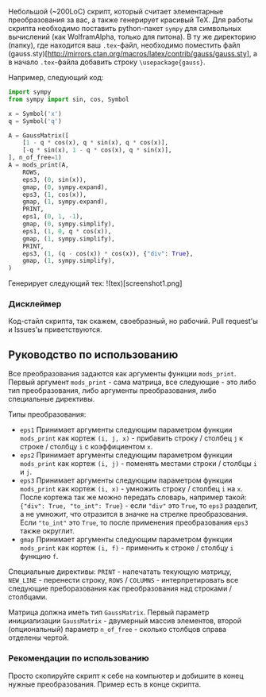 Небольшой (~200LoC) скрипт, который считает элементарные преобразования за вас, а также генерирует красивый TeX. Для работы скрипта необходимо поставить python-пакет `sympy` для символьных вычислений (как WolframAlpha, только для питона). В ту же директорию (папку), где находится ваш `.tex`-файл, необходимо поместить файл (gauss.sty)[http://mirrors.ctan.org/macros/latex/contrib/gauss/gauss.sty], а в начало `.tex`-файла добавить строку `\usepackage{gauss}`.

Например, следующий код:
```python
import sympy
from sympy import sin, cos, Symbol

x = Symbol('x')
q = Symbol('q')

A = GaussMatrix([
    [1 - q * cos(x), q * sin(x), q * cos(x)],
    [-q * sin(x), 1 - q * cos(x), q * sin(x)],
], n_of_free=1)
A = mods_print(A,
    ROWS,
    eps3, (0, sin(x)),
    gmap, (0, sympy.expand),
    eps3, (1, cos(x)),
    gmap, (1, sympy.expand),
    PRINT,
    eps1, (0, 1, -1),
    gmap, (0, sympy.simplify),
    eps1, (1, 0, q * cos(x)),
    gmap, (1, sympy.simplify),
    PRINT,
    eps3, (1, (q - cos(x)) * cos(x)), {"div": True},
    gmap, (1, sympy.simplify),
)
```
Генерирует следующий тех:
!(tex)[screenshot1.png]

### Дисклеймер
Код-стайл скрипта, так скажем, своебразный, но рабочий. Pull request'ы и Issues'ы приветствуются.

## Руководство по использованию

Все преобразования задаются как аргументы функции `mods_print`. Первый аргумент `mods_print` - сама матрица, все следующие - это либо тип преобразования, либо аргументы преобразования, либо специальные директивы.

Типы преобразования:
- `eps1`
  Принимает аргументы следующим параметром функции `mods_print` как кортеж `(i, j, x)` - прибавить строку / столбец `j` к строке / столбцу `i` с коэффициентом `x`.
- `eps2`
  Принимает аргументы следующим параметром функции `mods_print` как кортеж `(i, j)` - поменять местами строки / столбцы `i` и `j`.
- `eps3`
  Принимает аргументы следующим параметром функции `mods_print` как кортеж `(i, x)` - умножить строку / столбец `i` на `x`. После кортежа так же можно передать словарь, например такой: `{"div": True, "to_int": True}` - если `"div"` это `True`, то `eps3` разделит, а не умножит, что отразится в значке на стрелке преобразования. Если `"to_int"` это `True`, то после применения преобразования `eps3` также округлит.
- `gmap`
  Принимает аргументы следующим параметром функции `mods_print` как кортеж `(i, f)` - применить к строке / столбцу `i` функцию `f`.

Специальные директивы: `PRINT` - напечатать текующую матрицу, `NEW_LINE` - перенести строку, `ROWS` / `COLUMNS` - интерпретировать все следующие преборазования как преобразования над строками / столбцами.

Матрица должна иметь тип `GaussMatrix`. Первый параметр инициализации `GaussMatrix` - двумерный массив элементов, второй (опциональный) параметр `n_of_free` - сколько столбцов справа отделены чертой.

### Рекомендации по использованию
Просто скопируйте скрипт к себе на компьютер и добишите в конец нужные преобразования. Пример есть в конце скрипта.
